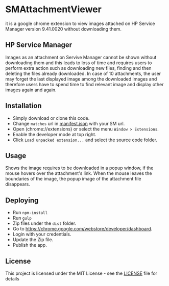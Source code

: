 # SMAttachmentViewer
it is a google chrome extension to view images attached on HP Service Manager version 9.41.0020 without downloading them.

## HP Service Manager
Images as an attachment on Servive Manager cannot be shown without downloading them and this leads to loss of time and requires users to perform extra action such as downloading new files, finding and then deleting the files already downloaded. In case of 10 attachments, the user may forget the last displayed image among the downloaded images and therefore users have to spend time to find relevant image and display other images again and again.

## Installation
- Simply download or clone this code.
- Change `matches` url in [manifest.json](manifest.json) with your SM url.
- Open (chrome://extensions) or select the menu `Window > Extensions`.
- Enable the developer mode at top right.
- Click `Load unpacked extension...` and select the source code folder.

## Usage
Shows the image requires to be downloaded in a popup window, if the mouse hovers over the attachment's link. When the mouse leaves the boundaries of the image, the popup image of the attachment file disappears.

## Deploying
* Run `npm-install`
* Run `gulp`
* Zip files under the `dist` folder.
* Go to https://chrome.google.com/webstore/developer/dashboard.
* Login with your credentials. 
* Update the Zip file.
* Publish the app.

## License
This project is licensed under the MIT License - see the [LICENSE](LICENSE) file for details
